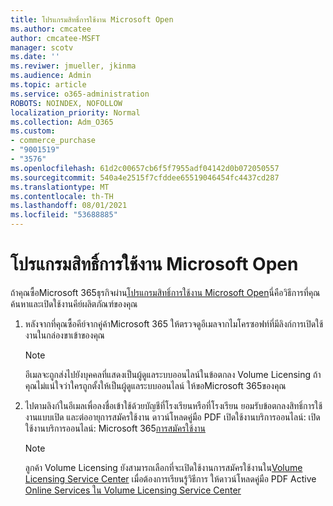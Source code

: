```yaml
---
title: โปรแกรมสิทธิ์การใช้งาน Microsoft Open
ms.author: cmcatee
author: cmcatee-MSFT
manager: scotv
ms.date: ''
ms.reviwer: jmueller, jkinma
ms.audience: Admin
ms.topic: article
ms.service: o365-administration
ROBOTS: NOINDEX, NOFOLLOW
localization_priority: Normal
ms.collection: Adm_O365
ms.custom:
- commerce_purchase
- "9001519"
- "3576"
ms.openlocfilehash: 61d2c00657cb6f5f7955adf04142d0b072050557
ms.sourcegitcommit: 540a4e2515f7cfddee65519046454fc4437cd287
ms.translationtype: MT
ms.contentlocale: th-TH
ms.lasthandoff: 08/01/2021
ms.locfileid: "53688885"
---
```

# <a name="microsoft-open-license-program"></a>โปรแกรมสิทธิ์การใช้งาน Microsoft Open

ถ้าคุณซื้อMicrosoft 365ธุรกิจผ่าน[โปรแกรมสิทธิ์การใช้งาน Microsoft Open](https://go.microsoft.com/fwlink/p/?LinkID=613298)นี่คือวิธีการที่คุณค้นหาและเปิดใช้งานคีย์ผลิตภัณฑ์ของคุณ

1. หลังจากที่คุณซื้อคีย์จากคู่ค้าMicrosoft 365 ให้ตรวจดูอีเมลจากไมโครซอฟท์ที่มีลิงก์การเปิดใช้งานในกล่องขาเข้าของคุณ

    > [!NOTE]
    > อีเมลจะถูกส่งไปยังบุคคลที่แสดงเป็นผู้ดูแลระบบออนไลน์ในข้อตกลง Volume Licensing ถ้าคุณไม่แน่ใจว่าใครถูกตั้งให้เป็นผู้ดูแลระบบออนไลน์ ให้ขอMicrosoft 365ของคุณ
1. ไปตามลิงก์ในอีเมลเพื่อลงชื่อเข้าใช้ด้วยบัญชีที่โรงเรียนหรือที่โรงเรียน ยอมรับข้อตกลงสิทธิ์การใช้งานแบบเปิด และต่ออายุการสมัครใช้งาน ดาวน์โหลดคู่มือ PDF เปิดใช้งานบริการออนไลน์: เปิดใช้งานบริการออนไลน์: Microsoft 365[การสมัครใช้งาน](https://go.microsoft.com/fwlink/p/?LinkId=618100)

    > [!NOTE]
    > ลูกค้า Volume Licensing ยังสามารถเลือกที่จะเปิดใช้งานการสมัครใช้งานใน[Volume Licensing Service Center](https://go.microsoft.com/fwlink/p/?LinkID=282016) เมื่อต้องการเรียนรู้วิธีการ ให้ดาวน์โหลดคู่มือ PDF Active [Online Services ใน Volume Licensing Service Center](https://go.microsoft.com/fwlink/p/?LinkId=618096)